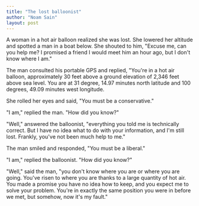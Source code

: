 ```yaml
---
title: "The lost balloonist"
author: "Noam Sain"
layout: post
---
```


A woman in a hot air balloon realized she was lost. She lowered her altitude and spotted a man in a boat below. She shouted to him, "Excuse me, can you help me? I promised a friend I would meet him an hour ago, but I don't know where I am."

The man consulted his portable GPS and replied, "You're in a hot air balloon, approximately 30 feet above a ground elevation of 2,346 feet above sea level. You are at 31 degree, 14.97 minutes north latitude and 100 degrees, 49.09 minutes west longitude.

She rolled her eyes and said, "You must be a conservative."

"I am," replied the man. "How did you know?"

"Well," answered the balloonist, "everything you told me is technically correct. But I have no idea what to do with your information, and I'm still lost. Frankly, you've not been much help to me."

The man smiled and responded, "You must be a liberal."

"I am," replied the balloonist. "How did you know?"

"Well," said the man, "you don't know where you are or where you are going. You've risen to where you are thanks to a large quantity of hot air. You made a promise you have no idea how to keep, and you expect me to solve your problem. You're in exactly the same position you were in before we met, but somehow, now it's my fault."